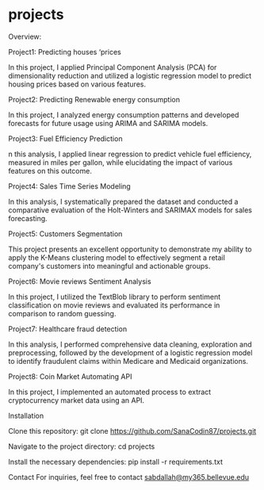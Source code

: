 # projects

Overview:

Project1: Predicting houses ‘prices

In this project, I applied Principal Component Analysis (PCA) for dimensionality reduction and utilized a logistic regression model to predict housing prices based on various features.


Project2: Predicting Renewable energy consumption

In this project, I analyzed energy consumption patterns and developed forecasts for future usage using ARIMA and SARIMA models.


Project3: Fuel Efficiency Prediction

n this analysis, I applied linear regression to predict vehicle fuel efficiency, measured in miles per gallon, while elucidating the impact of various features on this outcome.


Project4: Sales Time Series Modeling

In this analysis, I systematically prepared the dataset and conducted a comparative evaluation of the Holt-Winters and SARIMAX models for sales forecasting.


Project5: Customers Segmentation

This project presents an excellent opportunity to demonstrate my ability to apply the K-Means clustering model to effectively segment a retail company's customers into meaningful and actionable groups.


Project6: Movie reviews Sentiment Analysis

In this project, I utilized the TextBlob library to perform sentiment classification on movie reviews and evaluated its performance in comparison to random guessing.


Project7: Healthcare fraud detection

In this analysis, I performed comprehensive data cleaning, exploration and preprocessing, followed by the development of a logistic regression model to identify fraudulent claims within Medicare and Medicaid organizations.


Project8: Coin Market Automating API

In this project, I implemented an automated process to extract cryptocurrency market data using an API.


Installation

Clone this repository:
git clone https://github.com/SanaCodin87/projects.git

Navigate to the project directory:
cd projects

Install the necessary dependencies:
pip install -r requirements.txt


Contact
For inquiries, feel free to contact sabdallah@my365.bellevue.edu
